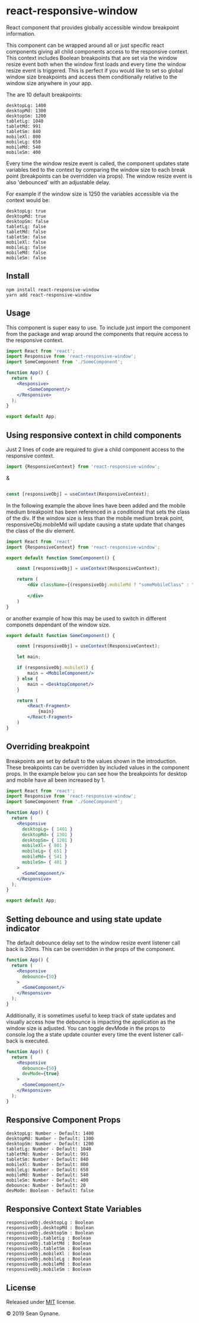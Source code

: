 # react-responsive-window
React component that provides globally accessible window breakpoint information.

This component can be wrapped around all or just specific react components giving all child components access to the responsive context. This context includes Boolean breakpoints that are set via the window resize event both when the window first loads and every time the window resize event is triggered. This is perfect if you would like to set so global window size breakpoints and access them conditionally relative to the window size anywhere in your app.

The are 10 default breakpoints:

```
desktopLg: 1400
desktopMd: 1300
desktopSm: 1200
tabletLg: 1040
tabletMd: 991
tabletSm: 840
mobileXl: 800
mobileLg: 650
mobileMd: 540
mobileSm: 400

```

Every time the window resize event is called, the component updates state variables tied to the context by comparing the window size to each break point (breakpoints can be overridden via props). The window resize event is also 'debounced' with an adjustable delay.

For example if the window size is 1250 the variables accessible via the context would be:

```
desktopLg: true
desktopMd: true
desktopSm: false
tabletLg: false
tabletMd: false
tabletSm: false
mobileXl: false
mobileLg: false
mobileMd: false
mobileSm: false
```

## Install

```
npm install react-responsive-window
yarn add react-responsive-window

```

## Usage

This component is super easy to use. To include just import the component from the package and wrap around the components that require access to the responsive context.

```jsx
import React from 'react';
import Responsive from 'react-responsive-window';
import SomeComponent from './SomeComponent';

function App() {
  return (
    <Responsive>
        <SomeComponent/>
    </Responsive>
  );
}

export default App;
```

## Using responsive context in child components

Just 2 lines of code are required to give a child component access to the responsive context.

```jsx
import {ResponsiveContext} from 'react-responsive-window';
```

&

```jsx

const [responsiveObj] = useContext(ResponsiveContext);

```

In the following example the above lines have been added and the mobile medium breakpoint has been referenced in a conditional that sets the class of the div. If the window size is less than the mobile medium break point, responsiveObj.mobileMd will update causing a state update that changes the class of the div element.

```jsx
import React from 'react'
import {ResponsiveContext} from 'react-responsive-window';

export default function SomeComponent() {

    const [responsiveObj] = useContext(ResponsiveContext);

    return (
        <div className={(responsiveObj.mobileMd ? "someMobileClass" : "someDesktopClass")}>
            
        </div>
    )
}
```

or another example of how this may be used to switch in different componets dependant of the window size.

```jsx
export default function SomeComponent() {

    const [responsiveObj] = useContext(ResponsiveContext);

    let main;

    if (responsiveObj.mobileXl) {
        main = <MobileComponent/>
    } else {
        main = <DesktopComponet/>
    }

    return (
        <React-Fragment>
            {main}
        </React-Fragment>
    )
}
```

## Overriding breakpoint

Breakpoints are set by default to the values shown in the introduction. These breakpoints can be overridden by included values in the component props. In the example below you can see how the breakpoints for desktop and mobile have all been increased by 1.

```jsx 
import React from 'react';
import Responsive from 'react-responsive-window';
import SomeComponent from './SomeComponent';

function App() {
  return (
    <Responsive
      desktopLg= { 1401 }
      desktopMd= { 1301 }
      desktopSm= { 1201 }
      mobileXl= { 801 }
      mobileLg= { 651 }
      mobileMd= { 541 }
      mobileSm= { 401 }
    >
      <SomeComponent/>
    </Responsive>
  );
}

export default App;

```

## Setting debounce and using state update indicator

The default debounce delay set to the window resize event listener call back is 20ms. This can be overridden in the props of the component.

```jsx
function App() {
  return (
    <Responsive
      debounce={50}
    >
      <SomeComponent/>
    </Responsive>
  );
}
```
Additionally, it is sometimes useful to keep track of state updates and visually access how the debounce is impacting the application as the window size is adjusted. You can toggle devMode in the props to console.log the a state update counter every time the event listener call-back is executed. 

```jsx
function App() {
  return (
    <Responsive
      debounce={50}
      devMode={true}
    >
      <SomeComponent/>
    </Responsive>
  );
}
```

## Responsive Component Props

```
desktopLg: Number - Default: 1400
desktopMd: Number - Default: 1300
desktopSm: Number - Default: 1200
tabletLg: Number - Default: 1040
tabletMd: Number - Default: 991
tabletSm: Number - Default: 840
mobileXl: Number - Default: 800
mobileLg: Number - Default: 650
mobileMd: Number - Default: 540
mobileSm: Number - Default: 400
debounce: Number - Default: 20
devMode: Boolean - Default: false
```
## Responsive Context State Variables

```
responsiveObj.desktopLg : Boolean
responsiveObj.desktopMd : Boolean
responsiveObj.desktopSm : Boolean
responsiveObj.tabletLg : Boolean
responsiveObj.tabletMd : Boolean
responsiveObj.tabletSm : Boolean
responsiveObj.mobileXl : Boolean
responsiveObj.mobileLg : Boolean
responsiveObj.mobileMd : Boolean
responsiveObj.mobileSm : Boolean
```

## License 
Released under [MIT](https://opensource.org/licenses/MIT) license.

&copy; 2019 Sean Gynane.